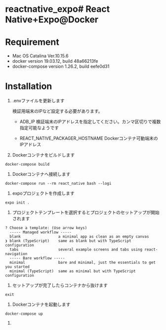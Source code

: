 # reactnative_expo# React Native+Expo@Docker

# Requirement

- Mac OS Catalina Ver.10.15.6
- docker version 19.03.12, build 48a66213fe
- docker-compose version 1.26.2, build eefe0d31

# Installation

1. .envファイルを更新します

    検証用端末のIPなど設定する必要があります。

    - ADB_IP
        検証端末のIPアドレスを指定してください。カンマ区切りで複数指定可能なようです

    - REACT_NATIVE_PACKAGER_HOSTNAME
        Dockerコンテナ可動端末のIPアドレス

1. Dockerコンテナをビルドします

```
docker-compose build
```

1. Dockerコンテナへ接続します

```
docker-compose run --rm react_native bash --logi
```

1. expoプロジェクトを作成します

```
expo init .
```

1. プロジェクトテンプレートを選択するとプロジェクトのセットアップが開始されます

```
? Choose a template: (Use arrow keys)
  ----- Managed workflow -----
  blank                 a minimal app as clean as an empty canvas
❯ blank (TypeScript)    same as blank but with TypeScript configuration
  tabs                  several example screens and tabs using react-navigation
  ----- Bare workflow -----
  minimal               bare and minimal, just the essentials to get you started
  minimal (TypeScript)  same as minimal but with TypeScript configuration
```

1. セットアップが完了したらコンテナから抜けます

```
exit
```

1. Dockerコンテナを起動します

```
docker-compose up
```

1. 